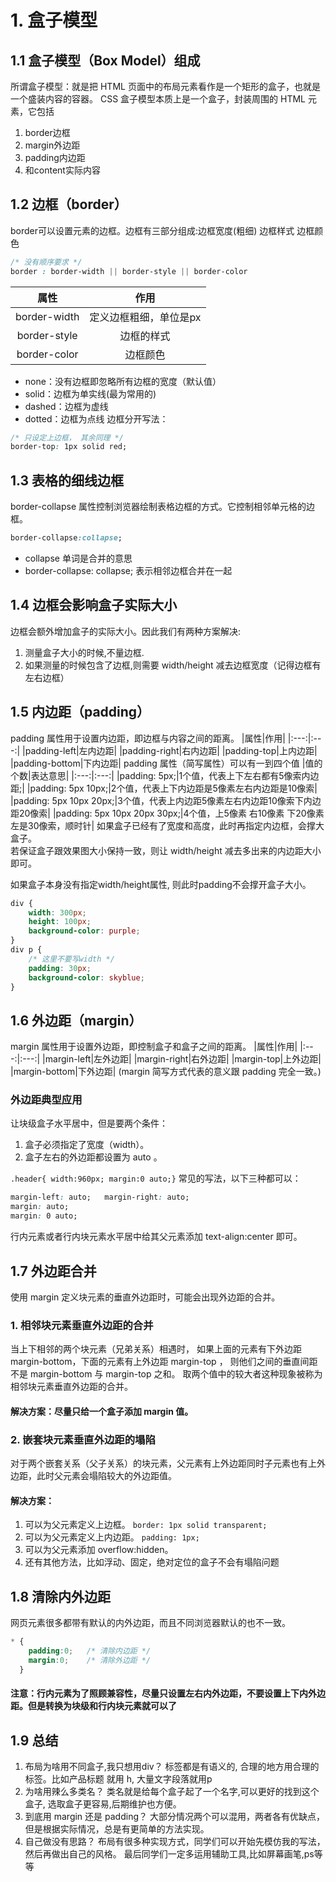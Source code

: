 # 1. 盒子模型
## 1.1 盒子模型（Box Model）组成
所谓盒子模型：就是把 HTML 页面中的布局元素看作是一个矩形的盒子，也就是一个盛装内容的容器。 
CSS 盒子模型本质上是一个盒子，封装周围的 HTML 元素，它包括
1. border边框
2. margin外边距
3. padding内边距
4. 和content实际内容 
## 1.2 边框（border） 
border可以设置元素的边框。边框有三部分组成:边框宽度(粗细) 边框样式  边框颜色
```css
/* 没有顺序要求 */
border : border-width || border-style || border-color
```
|属性|作用|
|:---:|:---:|
|border-width|定义边框粗细，单位是px|
|border-style|边框的样式|
|border-color|边框颜色|
- none：没有边框即忽略所有边框的宽度（默认值） 
- solid：边框为单实线(最为常用的) 
- dashed：边框为虚线   
- dotted：边框为点线
边框分开写法：
```css
/* 只设定上边框， 其余同理 */ 
border-top: 1px solid red;     
```
## 1.3 表格的细线边框 
border-collapse 属性控制浏览器绘制表格边框的方式。它控制相邻单元格的边框。 
```css
border-collapse:collapse;  
```
- collapse 单词是合并的意思 
- border-collapse: collapse; 表示相邻边框合并在一起
## 1.4 边框会影响盒子实际大小 
边框会额外增加盒子的实际大小。因此我们有两种方案解决: 
1. 测量盒子大小的时候,不量边框. 
2. 如果测量的时候包含了边框,则需要 width/height 减去边框宽度（记得边框有左右边框）
## 1.5 内边距（padding） 
padding 属性用于设置内边距，即边框与内容之间的距离。
|属性|作用|
|:---:|:---:|
|padding-left|左内边距|
|padding-right|右内边距|
|padding-top|上内边距|
|padding-bottom|下内边距|
padding 属性（简写属性）可以有一到四个值
|值的个数|表达意思|
|:---:|:---:|
|padding: 5px;|1个值，代表上下左右都有5像索内边距;|
|padding: 5px 10px;|2个值，代表上下内边距是5像素左右内边距是10像索|
|padding: 5px 10px 20px;|3个值，代表上内边距5像素左右内边距10像索下内边距20像索|
|padding: 5px 10px 20px 30px;|4个值，上5像素 右10像素 下20像素 左是30像索，顺时针|
如果盒子已经有了宽度和高度，此时再指定内边框，会撑大盒子。   
若保证盒子跟效果图大小保持一致，则让 width/height 减去多出来的内边距大小即可。  

如果盒子本身没有指定width/height属性, 则此时padding不会撑开盒子大小。  
```css
div {
    width: 300px;
    height: 100px;
    background-color: purple;
}
div p {
    /* 这里不要写width */
    padding: 30px;
    background-color: skyblue;
}
```
## 1.6 外边距（margin）
margin 属性用于设置外边距，即控制盒子和盒子之间的距离。
|属性|作用|
|:---:|:---:|
|margin-left|左外边距|
|margin-right|右外边距|
|margin-top|上外边距|
|margin-bottom|下外边距|
(margin 简写方式代表的意义跟 padding 完全一致。)
### 外边距典型应用
让块级盒子水平居中，但是要两个条件： 
1. 盒子必须指定了宽度（width）。 
2. 盒子左右的外边距都设置为 auto 。  
   
`.header{ width:960px; margin:0 auto;}`
常见的写法，以下三种都可以：
``` css
margin-left: auto;   margin-right: auto; 
margin: auto; 
margin: 0 auto; 
```
行内元素或者行内块元素水平居中给其父元素添加 text-align:center 即可。
## 1.7 外边距合并
使用 margin 定义块元素的垂直外边距时，可能会出现外边距的合并。
### 1. 相邻块元素垂直外边距的合并

当上下相邻的两个块元素（兄弟关系）相遇时，
如果上面的元素有下外边距 margin-bottom，下面的元素有上外边距 margin-top ，
则他们之间的垂直间距不是 margin-bottom 与 margin-top 之和。
取两个值中的较大者这种现象被称为相邻块元素垂直外边距的合并。
#### 解决方案：尽量只给一个盒子添加 margin 值。
### 2. 嵌套块元素垂直外边距的塌陷 
对于两个嵌套关系（父子关系）的块元素，父元素有上外边距同时子元素也有上外边距，此时父元素会塌陷较大的外边距值。
#### 解决方案： 
1. 可以为父元素定义上边框。 `border: 1px solid transparent;`
2. 可以为父元素定义上内边距。 `padding: 1px;`
3. 可以为父元素添加 overflow:hidden。 
4. 还有其他方法，比如浮动、固定，绝对定位的盒子不会有塌陷问题
## 1.8 清除内外边距
网页元素很多都带有默认的内外边距，而且不同浏览器默认的也不一致。
```css
* { 
    padding:0;   /* 清除内边距 */ 
    margin:0;    /* 清除外边距 */ 
  }
```
#### 注意：行内元素为了照顾兼容性，尽量只设置左右内外边距，不要设置上下内外边距。但是转换为块级和行内块元素就可以了 
## 1.9 总结
1. 布局为啥用不同盒子,我只想用div？ 
标签都是有语义的, 合理的地方用合理的标签。比如产品标题 就用 h,  大量文字段落就用p 
2. 为啥用辣么多类名？ 
类名就是给每个盒子起了一个名字,可以更好的找到这个盒子, 选取盒子更容易,后期维护也方便。 
3. 到底用 margin 还是 padding？ 
大部分情况两个可以混用，两者各有优缺点，但是根据实际情况，总是有更简单的方法实现。 
4. 自己做没有思路？ 
布局有很多种实现方式，同学们可以开始先模仿我的写法，然后再做出自己的风格。 
最后同学们一定多运用辅助工具,比如屏幕画笔,ps等等

